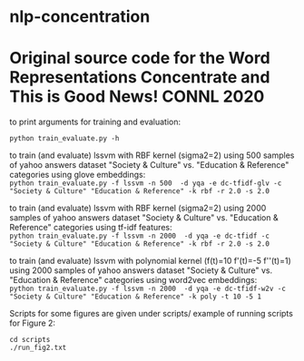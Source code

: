 # nlp-concentration

# Original source code for the Word Representations Concentrate and This is Good News! CONNL 2020 

to print arguments for training and evaluation:

`python train_evaluate.py -h`

to train (and evaluate) lssvm with RBF kernel (sigma2=2) using 500 samples of yahoo answers dataset "Society & Culture" vs. "Education & Reference" categories using glove embeddings:  
`python train_evaluate.py -f lssvm -n 500  -d yqa -e dc-tfidf-glv -c "Society & Culture" "Education & Reference" -k rbf -r 2.0 -s 2.0`

to train (and evaluate) lssvm with RBF kernel (sigma2=2) using 2000 samples of yahoo answers dataset "Society & Culture" vs. "Education & Reference" categories using tf-idf features:  
`python train_evaluate.py -f lssvm -n 2000  -d yqa -e dc-tfidf -c "Society & Culture" "Education & Reference" -k rbf -r 2.0 -s 2.0`

to train (and evaluate) lssvm with polynomial kernel (f(t)=10 f'(t)=-5 f''(t)=1) using 2000 samples of yahoo answers dataset "Society & Culture" vs. "Education & Reference" categories using word2vec embeddings:  
`python train_evaluate.py -f lssvm -n 2000  -d yqa -e dc-tfidf-w2v -c "Society & Culture" "Education & Reference" -k poly -t 10 -5 1`

Scripts for some figures are given under scripts/
example of running scripts for Figure 2:  

`cd scripts`  
`./run_fig2.txt`
